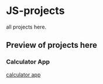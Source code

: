 <h1>JS-projects</h1>
<p>all projects here.</p>
<h2>Preview of projects here</h2>
<h3>Calculator App</h3>
<p> <a href="https://kiranolichhetri.github.io/JS-projects/calculator/">calculator app</a></p>

